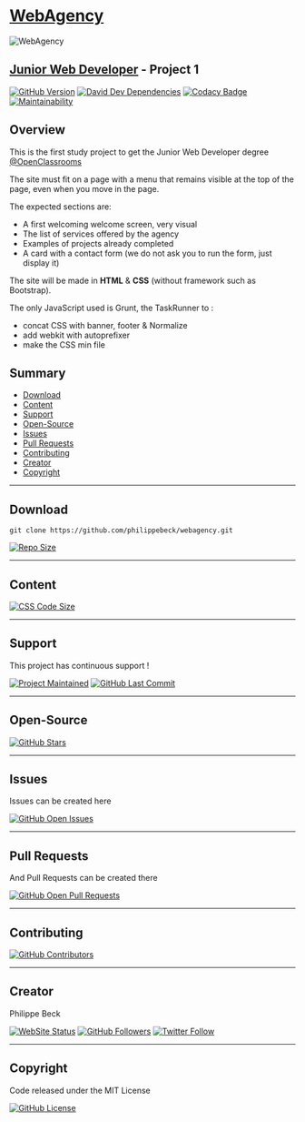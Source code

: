 # [WebAgency](https://openclassrooms.com/fr/projects/integrez-la-maquette-du-site-d-une-agence-web)

![WebAgency](https://s3-eu-west-1.amazonaws.com/sdz-upload/prod/upload/maquette111.png)

## [Junior Web Developer](https://openclassrooms.com/fr/paths/48-developpeur-web-junior) - Project 1

[![GitHub Version](https://img.shields.io/github/package-json/v/philippebeck/webagency.svg?label=Version)](https://github.com/philippebeck/webagency/blob/master/package.json)
[![David Dev Dependencies](https://img.shields.io/david/dev/philippebeck/webagency.svg?label=Dev+Dependencies)](https://david-dm.org/philippebeck/webagency?type=dev)
[![Codacy Badge](https://api.codacy.com/project/badge/Grade/532575a525734fbc86c89568292ea9ea)](https://www.codacy.com/app/philippebeck/webagency?utm_source=github.com&amp;utm_medium=referral&amp;utm_content=philippebeck/webagency&amp;utm_campaign=Badge_Grade)
[![Maintainability](https://api.codeclimate.com/v1/badges/0246bfb6a504f222bfe7/maintainability)](https://codeclimate.com/github/philippebeck/webagency/maintainability)

## Overview

This is the first study project to get the Junior Web Developer degree [@OpenClassrooms](https://openclassrooms.com)

The site must fit on a page with a menu that remains visible at the top of the page, even when you move in the page.

The expected sections are:
-   A first welcoming welcome screen, very visual  
-   The list of services offered by the agency  
-   Examples of projects already completed  
-   A card with a contact form (we do not ask you to run the form, just display it)  

The site will be made in **HTML** & **CSS** (without framework such as Bootstrap).

The only JavaScript used is Grunt, the TaskRunner to :
-   concat CSS with banner, footer & Normalize  
-   add webkit with autoprefixer  
-   make the CSS min file  

## Summary
 
-   [Download](#download)  
-   [Content](#content)  
-   [Support](#support)  
-   [Open-Source](#open-source)  
-   [Issues](#issues)  
-   [Pull Requests](#pull-requests)  
-   [Contributing](#contributing)  
-   [Creator](#creator)  
-   [Copyright](#copyright)  

---

## Download

`git clone https://github.com/philippebeck/webagency.git`  

[![Repo Size](https://img.shields.io/github/repo-size/philippebeck/webagency.svg?label=Repo+Size)](https://github.com/philippebeck/webagency/tree/master)

---

## Content

[![CSS Code Size](https://img.shields.io/github/languages/code-size/philippebeck/webagency.svg?label=Code+Size)](https://github.com/philippebeck/webagency/tree/master)

---

## Support

This project has continuous support !

[![Project Maintained](https://img.shields.io/maintenance/yes/2020.svg?label=Maintained)](https://github.com/philippebeck/webagency)
[![GitHub Last Commit](https://img.shields.io/github/last-commit/philippebeck/webagency.svg?label=Last+Commit)](https://github.com/philippebeck/webagency/commits/master)

---

## Open-Source

[![GitHub Stars](https://img.shields.io/github/stars/philippebeck/webagency.svg?label=GitHub+:+Webagency+|+Stars)](https://github.com/philippebeck/webagency)

---

## Issues

Issues can be created here

[![GitHub Open Issues](https://img.shields.io/github/issues/philippebeck/webagency.svg?label=Issues)](https://github.com/philippebeck/webagency/issues)

---

## Pull Requests

And Pull Requests can be created there

[![GitHub Open Pull Requests](https://img.shields.io/github/issues-pr/philippebeck/webagency.svg?label=Pull+Requests)](https://github.com/philippebeck/webagency/pulls)

---

## Contributing

[![GitHub Contributors](https://img.shields.io/github/contributors/philippebeck/webagency.svg?label=Contributors)](https://github.com/philippebeck/webagency/graphs/contributors)

---

## Creator

Philippe Beck

[![WebSite Status](https://img.shields.io/website-up-down-green-red/https/philippebeck.net.svg?label=https://philippebeck.net)](https://philippebeck.net)
[![GitHub Followers](https://img.shields.io/github/followers/philippebeck.svg?label=GitHub+:+philippebeck+|+Followers)](https://github.com/philippebeck)
[![Twitter Follow](https://badgen.net/twitter/follow/philippepjbeck)](https://twitter.com/philippepjbeck)
 
---
 
## Copyright
 
Code released under the MIT License
 
[![GitHub License](https://img.shields.io/github/license/philippebeck/webagency.svg?label=License)](https://github.com/philippebeck/webagency/blob/master/LICENSE)
